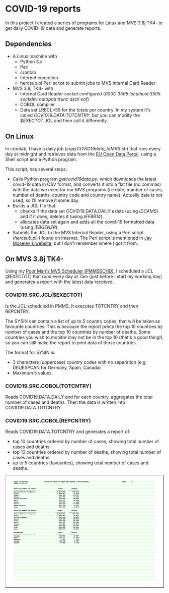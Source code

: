 # COVID-19 reports

In this project I created a series of programs for Linux and MVS 3.8j TK4- to get daily COVID-19 data and generate reports.

## Dependencies

* A Linux machine with
  * Python 3.x
  * Perl
  * crontab
  * Internet conection
  * hercsub.pl Perl script to submit jobs to MVS Internal Card Reader
* MVS 3.8j TK4- with
  * Internal Card Reader socket configured (*000C 3505 localhost:3505 sockdev autopad trunc ascii eof*)
  * COBOL compiler
  * Data set LRECL=59 for the totals per country. In my system it's called *COVID19.DATA.TOTCNTRY*, but you can modify the *$EXECTOT* JCL and then call it differently.

## On Linux

In crontab, I have a daily job (*copyCOVID19data_toMVS.sh*) that runs every day at midnight and retrieves data from the [EU Open Data Portal](https://data.europa.eu/euodp/en/data/dataset/covid-19-coronavirus-data), using a Shell script and a Python program.

This script, has several steps:

* Calls Python program *getcovid19data.py*, which downloads the latest covid-19 data in CSV format, and converts it into a flat file (no commas) with the data we need for our MVS programs (i.e date, number of cases, number of deaths, country code and country name). Actually date is not used, so I'll remove it some day.
* Builds a JCL file that:
  * checks if the data set COVID19.DATA.DAILY exists (using *IDCAMS*) and if it does, deletes it (using *IEFBR14*).
  * allocates data set again and adds all the covid-19 formatted data (using *IEBGENER*).
* Submits the JCL to the MVS Internal Reader, using a Perl script (*hercsub.pl*) I found on Internet. The Perl script is mentioned in [Jay Moseley's website](http://www.jaymoseley.com/hercules/faq/mvsfaq04.htm#USER001), but I don't remember where I got it from.

## On MVS 3.8j TK4-

Using my [Poor Man's MVS Scheduler (PMMSSCHD)](https://github.com/asmCcoder/mainframeadventures/tree/master/pmmsschd), I scheduled a JCL (*$EXECTOT*) that runs every day at 7am (just before I start my working day) and generates a report with the latest data received.

### COVID19.SRC.JCL($EXECTOT)

Is the JCL scheduled in PMMS. It executes TOTCNTRY and then REPCNTRY.

The SYSIN can contain a list of up to 5 country codes, that will be taken as favourite countries. This is because the report prints the top 10 countries by number of cases and the top 10 countries by number of deaths. Some countries you wish to monitor may not be in the top 10 (that's a good thing!), so you can still make the report to print data of those countries.

The format for SYSIN is:

* 3 characters (uppercase) country codes with no separation (e.g. DEUESPCAN for Germany, Spain, Canada)
* Maximum 5 values.

### COVID19.SRC.COBOL(TOTCNTRY)

Reads COVID19.DATA.DAILY and for each country, aggregates the total number of cases and deaths. Then the data is written into COVID19.DATA.TOTCNTRY.

### COVID19.SRC.COBOL(REPCNTRY)

Reads COVID19.DATA.TOTCNTRY and generates a report of:

* top 10 countries ordered by number of cases, showing total number of cases and deaths.
* top 10 countries ordered by number of deaths, showing total number of cases and deaths.
* up to 5 countries (favourites), showing total number of cases and deaths.

![Printout Example](https://github.com/asmCcoder/mainframeadventures/blob/master/covid19/printout.png "Printout Example")
